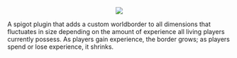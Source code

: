 <p align="center">
  <img src="https://i.imgur.com/F5GaWRe.png">
</p>

A spigot plugin that adds a custom worldborder to all dimensions that fluctuates in size depending on the amount of experience all living players currently possess. As players gain experience, the border grows; as players spend or lose experience, it shrinks.
